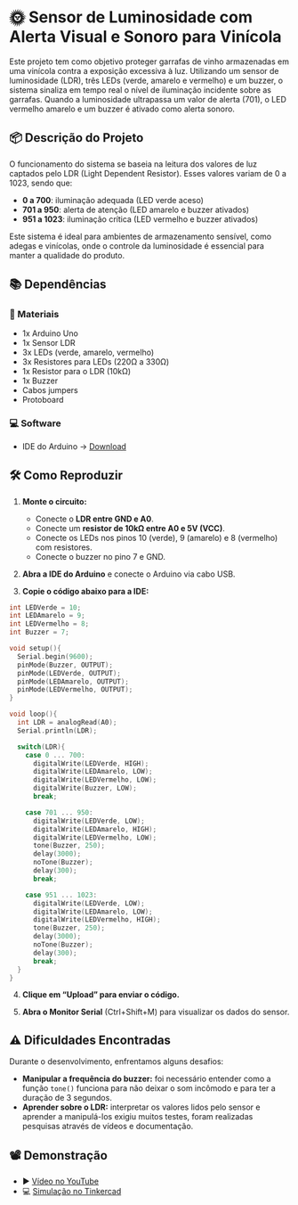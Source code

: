 # 🌞 Sensor de Luminosidade com Alerta Visual e Sonoro para Vinícola

Este projeto tem como objetivo proteger garrafas de vinho armazenadas em uma vinícola contra a exposição excessiva à luz. Utilizando um sensor de luminosidade (LDR), três LEDs (verde, amarelo e vermelho) e um buzzer, o sistema sinaliza em tempo real o nível de iluminação incidente sobre as garrafas. Quando a luminosidade ultrapassa um valor de alerta (701), o LED vermelho amarelo e um buzzer é ativado como alerta sonoro.

## 📦 Descrição do Projeto

O funcionamento do sistema se baseia na leitura dos valores de luz captados pelo LDR (Light Dependent Resistor). Esses valores variam de 0 a 1023, sendo que:

- **0 a 700**: iluminação adequada (LED verde aceso)
- **701 a 950**: alerta de atenção (LED amarelo e buzzer ativados)
- **951 a 1023**: iluminação crítica (LED vermelho e buzzer ativados)

Este sistema é ideal para ambientes de armazenamento sensível, como adegas e vinícolas, onde o controle da luminosidade é essencial para manter a qualidade do produto.

## 📚 Dependências

### 🧰 Materiais
- 1x Arduino Uno
- 1x Sensor LDR
- 3x LEDs (verde, amarelo, vermelho)
- 3x Resistores para LEDs (220Ω a 330Ω)
- 1x Resistor para o LDR (10kΩ)
- 1x Buzzer
- Cabos jumpers
- Protoboard

### 💻 Software
- IDE do Arduino → [Download](https://www.arduino.cc/en/software)

## 🛠️ Como Reproduzir

1. **Monte o circuito:**
   - Conecte o **LDR entre GND e A0**.
   - Conecte um **resistor de 10kΩ entre A0 e 5V (VCC)**.
   - Conecte os LEDs nos pinos 10 (verde), 9 (amarelo) e 8 (vermelho) com resistores.
   - Conecte o buzzer no pino 7 e GND.

2. **Abra a IDE do Arduino** e conecte o Arduino via cabo USB.

3. **Copie o código abaixo para a IDE:**

```cpp
int LEDVerde = 10;
int LEDAmarelo = 9;
int LEDVermelho = 8;
int Buzzer = 7;

void setup(){
  Serial.begin(9600);
  pinMode(Buzzer, OUTPUT);
  pinMode(LEDVerde, OUTPUT);
  pinMode(LEDAmarelo, OUTPUT);
  pinMode(LEDVermelho, OUTPUT);
}

void loop(){
  int LDR = analogRead(A0);
  Serial.println(LDR);

  switch(LDR){
    case 0 ... 700:
      digitalWrite(LEDVerde, HIGH);
      digitalWrite(LEDAmarelo, LOW);
      digitalWrite(LEDVermelho, LOW);
      digitalWrite(Buzzer, LOW);
      break;

    case 701 ... 950:
      digitalWrite(LEDVerde, LOW);
      digitalWrite(LEDAmarelo, HIGH);
      digitalWrite(LEDVermelho, LOW);
      tone(Buzzer, 250);
      delay(3000);
      noTone(Buzzer);
      delay(300);
      break;

    case 951 ... 1023:
      digitalWrite(LEDVerde, LOW);
      digitalWrite(LEDAmarelo, LOW);
      digitalWrite(LEDVermelho, HIGH);
      tone(Buzzer, 250);
      delay(3000);
      noTone(Buzzer);
      delay(300);
      break;
  }
}
```

4. **Clique em “Upload” para enviar o código.**

5. **Abra o Monitor Serial** (Ctrl+Shift+M) para visualizar os dados do sensor.

## ⚠️ Dificuldades Encontradas

Durante o desenvolvimento, enfrentamos alguns desafios:

- **Manipular a frequência do buzzer:** foi necessário entender como a função `tone()` funciona para não deixar o som incômodo e para ter a duração de 3 segundos.
- **Aprender sobre o LDR:** interpretar os valores lidos pelo sensor e aprender a manipulá-los exigiu muitos testes, foram realizadas pesquisas através de vídeos e documentação.

## 📽️ Demonstração

- ▶️ [Vídeo no YouTube](https://youtu.be/0kUGRKxl1lo)
- 💻 [Simulação no Tinkercad](https://www.tinkercad.com/things/gdHTAxjC7YB-fantastic-inari-snaget/editel?returnTo=https%3A%2F%2Fwww.tinkercad.com%2Fdashboard&sharecode=jaI-__Ze8QaAmT90-9VHP9olcMvoVjhQlYrbrBaEM-A)